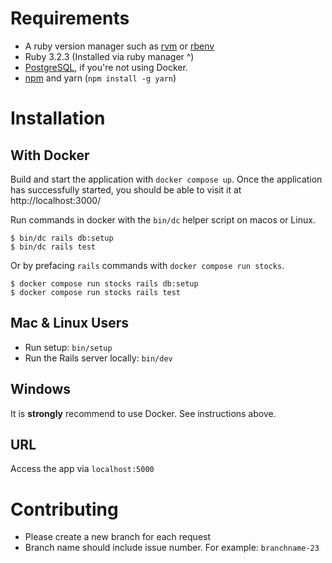 # Requirements

* A ruby version manager such as [rvm](https://rvm.io/rvm/install) or [rbenv](https://formulae.brew.sh/formula/rbenv)
* Ruby 3.2.3 (Installed via ruby manager ^)
* [PostgreSQL](https://www.postgresql.org/), if you're not using Docker.
* [npm](https://docs.npmjs.com/downloading-and-installing-node-js-and-npm) and yarn (`npm install -g yarn`)

# Installation

## With Docker

Build and start the application with `docker compose up`. Once the application has successfully started, you should be able to visit it at http://localhost:3000/

Run commands in docker with the `bin/dc` helper script on macos or Linux.

```console
$ bin/dc rails db:setup
$ bin/dc rails test
```

Or by prefacing `rails` commands with `docker compose run stocks`.

```console
$ docker compose run stocks rails db:setup
$ docker compose run stocks rails test
```

## Mac & Linux Users

* Run setup: `bin/setup`
* Run the Rails server locally: `bin/dev`

## Windows

It is **strongly** recommend to use Docker. See instructions above.

## URL

Access the app via `localhost:5000`

# Contributing

* Please create a new branch for each request
* Branch name should include issue number. For example: `branchname-23`

